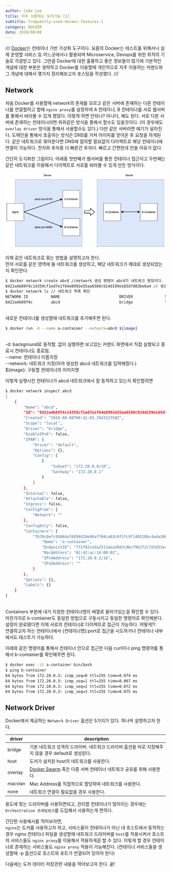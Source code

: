 ```yaml
---
author: Cade Lee
title: 자주 사용하는 도커기능 [1]
subtitle: frequently-used-docker-features-1
category: DOCKER
date: 2018/08/08
---
```


///
[Docker][Docker]는 컨테이너 기반 가상화 도구이다. 요즘의 Docker는 테스트를 위해서나 실제 운영할 서비스 등 어느곳에서나 활용되며 Microservice, Devops를 위한 최적의 기술로 각광받고 있다.
그만큼 Docker에 대한 훌륭하고 좋은 정보들이 많기에 기본적인 개념에 대한 부분은 생략하고 Docker를 이용할때 개인적으로 자주 이용하는 커맨드와 그 개념에 대해서 몇가지 정리해보고자 포스팅을 작성했다.
///

## Network
처음 Docker를 사용할때 network의 존재를 모르고 같은 서버에 존재하는 다른 컨테이너를 연결할려고 할때 <code class="word">nginx proxy</code>를 설정하여 A 컨테이너, B 컨테이너를 서로 웹서버를 통해서 바라볼 수 있게 했었다. 이렇게 하면 안되나? 아니다, 해도 된다. 서로 다른 서버에 존재하는 컨테이너라면 위와같은 방식을 통해서 할수도 있을것이다. (이 경우에도 <code class="word">overlay driver</code> 방식을 통해서 사용할수도 있다.) 다만 같은 서버라면 얘기가 달라진다. 도메인을 통해서 호출하는 방식은 DNS를 거쳐 아이피를 얻어온 후 요청을 하게된다. 같은 네트워크로 묶어준다면 DNS에 질의할 필요없이 다이렉트로 해당 컨테이너에 연결이 가능하다. 전자와 후자중 더 빠른건 후자다. 빠르고 간편한데 안쓸 이유가 없다.

간단히 도식화한 그림이다. 아래중 첫번째가 웹서버를 통한 컨테이너 접근이고 두번째는 같은 네트워크를 이용해서 다이렉트로 서로를 바라볼 수 있게 만든 방식이다.

![docker-network-explain](/images/docker-network-explain(1).png)

이제 같은 네트워크로 묶는 방법을 설명하고자 한다.  
먼저 서로를 같은 영역에 둘 네트워크를 생성하고, 해당 네트워크가 제대로 생성되었는지 확인한다.

```bash
$ docker network create abcd //network 생성 명령어 abcd가 네트워크 명칭이다.
8422a4b89f4c14359cf1ed7e1f64e8992e55aa6580c924d199e165d7d83be6a4 // 생성된 결과 메시지
$ docker network ls // 네트워크 목록 확인
NETWORK ID          NAME                          DRIVER              SCOPE
8422a4b89f4c        abcd                          bridge              local
```
&nbsp;  
새로운 컨테이너를 생성할때 네트워크를 추가해주면 된다.  
```bash
$ docker run -d --name a-container --network=abcd ${image}
```
&nbsp;  
-d: background로 동작함. 없이 실행하면 보고있는 커맨드 화면에서 직접 실행되고 종료시 컨테이너도 종료됨.  
--name: 컨테이너 이름지정  
--network: 네트워크 지정(아까 생성한 abcd 네트워크를 입력해줬다.)  
${image}: 구동할 컨테이너의 이미지명  

이렇게 실행시킨 컨테이너가 abcd 네트워크에서 잘 동작하고 있는지 확인할려면

```bash
$ docker network inspect abcd
[
    {
        "Name": "abcd",
        "Id": "8422a4b89f4c14359cf1ed7e1f64e8992e55aa6580c924d199e165d7d83be6a4",
        "Created": "2018-08-08T08:42:03.294322358Z",
        "Scope": "local",
        "Driver": "bridge",
        "EnableIPv6": false,
        "IPAM": {
            "Driver": "default",
            "Options": {},
            "Config": [
                {
                    "Subnet": "172.20.0.0/16",
                    "Gateway": "172.20.0.1"
                }
            ]
        },
        "Internal": false,
        "Attachable": false,
        "Ingress": false,
        "ConfigFrom": {
            "Network": ""
        },
        "ConfigOnly": false,
        "Containers": {
            "7b70c0efc9586da76958d19e96aff04ca03c0f1fc9f148528bc4ada106dcfdb8": {
                "Name": "a-container",
                "EndpointID": "771f92ceda2513aea20d3c8bcf9b2f2c7d3d53e46cc5940f898535002fe0537b",
                "MacAddress": "02:42:ac:14:00:02",
                "IPv4Address": "172.20.0.2/16",
                "IPv6Address": ""
            }
        },
        "Options": {},
        "Labels": {}
    }
]
```
&nbsp;  
Containers 부분에 내가 지정한 컨테이너명이 배열로 들어가있는걸 확인할 수 있다.  
마찬가지로 b-container도 동일한 방법으로 구동시키고 동일한 명령어로 확인해본다.  
설정이 완료됐다면 이제 서로의 컨테이너로 다이렉트로 접근이 가능하다. 어떻게?!  
연결하고자 하는 컨테이너에서 {컨테이너명}:port로 접근을 시도하거나 컨테이너 내부에서도 테스트가 가능하다.

아래와 같은 명령어를 통해서 컨테이너 안으로 접근한 다음 curl이나 ping 명령어를 통해서 b-container를 확인해주면 된다.

```bash
$ docker exec -it a-container bin/bash
$ ping b-container
64 bytes from 172.20.0.3: icmp_seq=0 ttl=255 time=0.074 ms
64 bytes from 172.20.0.3: icmp_seq=1 ttl=255 time=0.067 ms
64 bytes from 172.20.0.3: icmp_seq=2 ttl=255 time=0.072 ms
64 bytes from 172.20.0.3: icmp_seq=3 ttl=255 time=0.075 ms
```

## Network Driver
Docker에서 제공하는 <code class="word">Network Driver</code> 옵션은 5가지가 있다. 하나씩 설명하고자 한다.  

| driver  | description                                                                                            |
|---------|--------------------------------------------------------------------------------------------------------|
| bridge  | 기본 네트워크 성격의 드라이버. 네트워크 드라이버 옵션을 따로 지정해주지 않을 경우 default로 생성된다.  |
| host    | 도커가 설치된 host의 네트워크를 사용한다.                                                              |
| overlay | [Docker Swarm] 혹은 다중 서버 컨테이너 네트워크 공유를 위해 사용한다.                                  |
| macvlan | Mac Address를 직접적으로 할당하여 네트워크를 사용한다.                                                 |
| none    | 네트워크 연결이 필요없을 경우 사용한다.                                                                |

용도에 맞는 드라이버를 사용하면되고, 관리할 컨테이너가 많아지는 경우에는 <code class="word">Orchestration 프레임워크</code>를 도입해서 사용하는게 편하다.

간단한 사용예시를 적어보자면,  
<code class="word">nginx</code>는 도커를 사용하고자 하고, 서비스들이 컨테이너가 아닌 내 호스트에서 동작하는경우 nginx 컨테이너 파일을 생성할때 네트워크 드라이버를 <code class="word">host</code>를 적용시켜서 호스트의 서비스들도 <code class="word">nginx proxy</code>를 이용해서 적용하게끔 할 수 있다. 이렇게 할 경우 컨테이너로 존재하는 서비스들도 <code class="word">nginx proxy</code> 적용이 가능해진다. (컨테이너 서비스들을 생성할때 -p 옵션으로 호스트와 포트가 연결되어 있어야 한다)

다음에는 도커 데이터 저장관련 내용을 적어보고자 한다. 끝!

[Docker]: https://www.docker.com/
[Docker Swarm]: https://docs.docker.com/engine/swarm/

